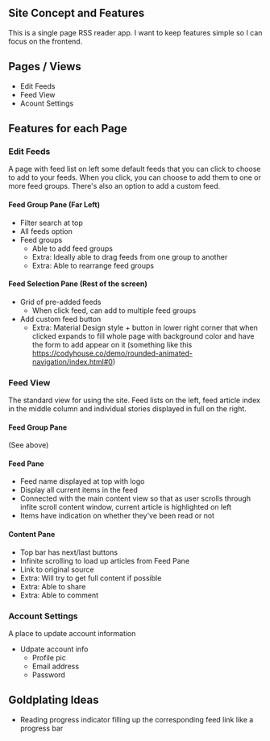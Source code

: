 ## Site Concept and Features

This is a single page RSS reader app.  I want to keep features simple so I can focus on the frontend.

## Pages / Views

* Edit Feeds
* Feed View
* Acount Settings

## Features for each Page

### Edit Feeds

A page with feed list on left some default feeds that you can click to choose to add to your feeds.  When you click, you can choose to add them to one or more feed groups.  There's also an option to add a custom feed.

#### Feed Group Pane (Far Left)

* Filter search at top
* All feeds option
* Feed groups
  * Able to add feed groups
  * Extra: Ideally able to drag feeds from one group to another
  * Extra: Able to rearrange feed groups

#### Feed Selection Pane (Rest of the screen)

* Grid of pre-added feeds
  * When click feed, can add to multiple feed groups
* Add custom feed button
  * Extra: Material Design style + button in lower right corner that when clicked expands to fill whole page with background color and have the form to add appear on it (something like this https://codyhouse.co/demo/rounded-animated-navigation/index.html#0)

### Feed View

The standard view for using the site.  Feed lists on the left, feed article index in the middle column and individual stories displayed in full on the right.

#### Feed Group Pane

(See above) 

#### Feed Pane

* Feed name displayed at top with logo
* Display all current items in the feed
* Connected with the main content view so that as user scrolls through infite scroll content window, current article is highlighted on left
* Items have indication on whether they've been read or not

#### Content Pane

* Top bar has next/last buttons
* Infinite scrolling to load up articles from Feed Pane
* Link to original source
* Extra: Will try to get full content if possible
* Extra: Able to share
* Extra: Able to comment

### Account Settings

A place to update account information

* Udpate account info
  * Profile pic
  * Email address
  * Password

## Goldplating Ideas

* Reading progress indicator filling up the corresponding feed link like a progress bar


